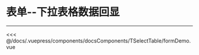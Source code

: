 # 表单--下拉表格数据回显

---

<common-code-format>
  <docsComponents-TSelectTable-formDemo slot="source"></docsComponents-TSelectTable-formDemo>

<<< @/docs/.vuepress/components/docsComponents/TSelectTable/formDemo.vue
</common-code-format>